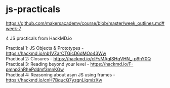  # js-practicals

https://github.com/makersacademy/course/blob/master/week_outlines.md#week-7

4 JS practicals from HackMD.io 

Practical 1: JS Objects & Prototypes - https://hackmd.io/nb1VZarCTGicD6dMOo43Ww <br>
Practical 2: Closures - https://hackmd.io/cIFsMAqISHqVHN_-p9hY0Q <br>
Practical 3: Reading beyond your level - https://hackmd.io/F-pmnp3hRhePddmf3mnKGw <br>
Practical 4: Reasoning about asyn JS using frames - https://hackmd.io/cnH7BqucQ7yzqnLiqmizXw <br>
